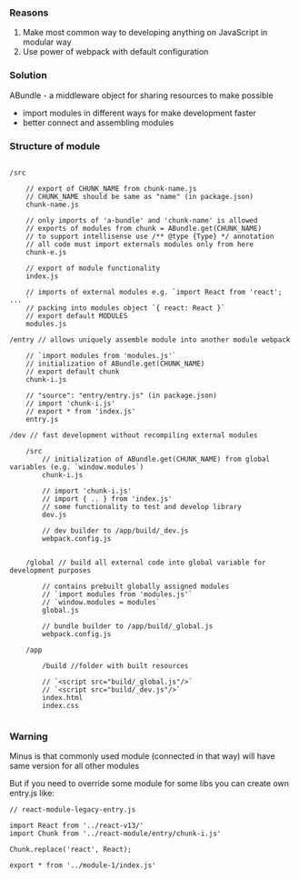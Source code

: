 
### Reasons

1. Make most common way to developing anything on JavaScript in modular way
2. Use power of webpack with default configuration

### Solution

ABundle - a middleware object for sharing resources to make possible

  - import modules in different ways for make development faster
  - better connect and assembling modules

### Structure of module

```

/src

    // export of CHUNK_NAME from chunk-name.js
    // CHUNK_NAME should be same as "name" (in package.json)
    chunk-name.js

    // only imports of 'a-bundle' and 'chunk-name' is allowed
    // exports of modules from chunk = ABundle.get(CHUNK_NAME)
    // to support intellisense use /** @type {Type} */ annotation
    // all code must import externals modules only from here
    chunk-e.js

    // export of module functionality
    index.js

    // imports of external modules e.g. `import React from 'react'; ... `
    // packing into modules object `{ react: React }`
    // export default MODULES
    modules.js

/entry // allows uniquely assemble module into another module webpack

    // `import modules from 'modules.js'`
    // initialization of ABundle.get(CHUNK_NAME)
    // export default chunk
    chunk-i.js

    // "source": "entry/entry.js" (in package.json)
    // import 'chunk-i.js'
    // export * from 'index.js'
    entry.js

/dev // fast development without recompiling external modules

    /src
        // initialization of ABundle.get(CHUNK_NAME) from global variables (e.g. `window.modules`)
        chunk-i.js

        // import 'chunk-i.js'
        // import { .. } from 'index.js'
        // some functionality to test and develop library
        dev.js

        // dev builder to /app/build/_dev.js
        webpack.config.js


    /global // build all external code into global variable for development purposes

        // contains prebuilt globally assigned modules
        // `import modules from 'modules.js'`
        // `window.modules = modules`
        global.js

        // bundle builder to /app/build/_global.js
        webpack.config.js

    /app

        /build //folder with built resources

        // `<script src="build/_global.js"/>`
        // `<script src="build/_dev.js"/>`
        index.html
        index.css


```


### Warning

Minus is that commonly used module (connected in that way) will have same version for all other modules

But if you need to override some module for some libs you can create own entry.js like:

```
// react-module-legacy-entry.js

import React from '../react-v13/'
import Chunk from '../react-module/entry/chunk-i.js'

Chunk.replace('react', React);

export * from '../module-1/index.js'

```